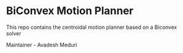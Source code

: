 # BiConvex Motion Planner

This repo contains the centroidal motion planner based on a Biconvex solver

Maintainer - Avadesh Meduri